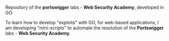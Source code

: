 Repository of the **portswigger** labs - **Web Security Academy**, developed in GO. 

To learn how to develop "exploits" with GO, for web-based applications, I am developing "mini-scripts" to automate the resolution of the **Portswigger** labs - **Web Security Academy**.
